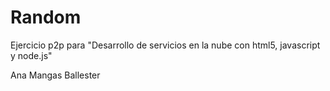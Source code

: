 # Random

Ejercicio p2p para "Desarrollo de servicios en la nube con html5, javascript y node.js"

Ana Mangas Ballester
